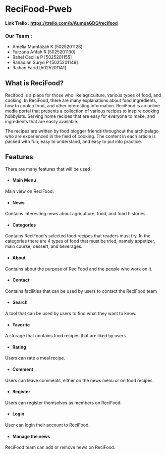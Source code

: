 # ReciFood-Pweb

#### Link Trello : https://trello.com/b/AumuaGDQ/recifood

### Our Team :
- Amelia Mumtazah K [5025201128]
- Farzana Afifah R [5025201130]
- Rahel Cecilia P [5025201155]
- Rahadian Suryo P [5025201149]
- Raihan Farid [5025201141]



## What is ReciFood?
 Recifood is a place for those who like agriculture, various types of food, and cooking. In ReciFood, there are many explanations about food ingredients, how to cook a food, and other interesting information.
 ReciFood is an online media portal that presents a collection of various recipes to inspire cooking hobbyists. Serving home recipes that are easy for everyone to make, and ingredients that are easily available.

The recipes are written by food blogger friends throughout the archipelago who are experienced in the field of cooking. The content in each article is packed with fun, easy to understand, and easy to put into practice.

## Features
There are many features that will be used :
- #### Main Menu <br>
Main view on ReciFood.
- #### News <br>
Contains interesting news about agriculture, food, and food histories.
- #### Categories <br>
Contains ReciFood's selected food recipes that readers must try. In the categories there are 4 types of food that must be tried, namely appetizer, main course, dessert, and beverages. 
- #### About <br>
Contains about the purpose of ReciFood and the people who work on it.
- #### Contact <br>
Contains facilities that can be used by users to contact the ReciFood team
- #### Search <br>
A tool that can be used by users to find what they want to know.
- #### Favorite <br>
A storage that contains food recipes that are liked by users.
- #### Rating <br>
Users can rate a meal recipe.
- #### Comment <br>
Users can leave comments, either on the news menu or on food recipes.
- #### Register <br>
Users can register themselves as members on ReciFood.
- #### Login <br>
User can login their account to ReciFood.
- #### Manage the news <br>
ReciFood team can add or remove news on ReciFood.

